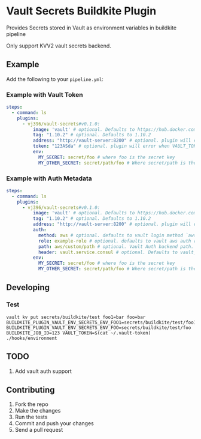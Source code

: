 # Vault Secrets Buildkite Plugin

Provides Secrets stored in Vault as environment variables in buildkite pipeline

Only support KVV2 vault secrets backend.

## Example

Add the following to your `pipeline.yml`:

### Example with Vault Token
```yml
steps:
  - command: ls
    plugins:
      - vj396/vault-secrets#v0.1.0:
          image: 'vault' # optional. Defaults to https://hub.docker.com/_/vault
          tag: "1.10.2" # optional. Defaults to 1.10.2
          address: "http://vault-server:8200" # optional. plugin will error when VAULT_ADDR is also not in env.
          token: "123ASda" # optional. plugin will error when VAULT_TOKEN is also not in env. 
          env:
            MY_SECRET: secret/foo # where foo is the secret key
            MY_OTHER_SECRET: secret/path/foo # Where secret/path is the vault path to the secret and foo is the secret key
```

### Example with Auth Metadata
```yml
steps:
  - command: ls
    plugins:
      - vj396/vault-secrets#v0.1.0:
          image: 'vault' # optional. Defaults to https://hub.docker.com/_/vault
          tag: "1.10.2" # optional. Defaults to 1.10.2
          address: "http://vault-server:8200" # optional. plugin will error when VAULT_ADDR is also not in env.
          auth:
            method: aws # optional. defaults to vault login method `aws`
            role: example-role # optional. defaults to vault aws auth role `buildkite`
            path: aws/custom/path # optional. Vault Auth backend path. defaults to `aws`
            header: vault.service.consul # optional. Defaults to vault_addr server name
          env:
            MY_SECRET: secret/foo # where foo is the secret key
            MY_OTHER_SECRET: secret/path/foo # Where secret/path is the vault path to the secret and foo is the secret key
```
## Developing

### Test
```shell
vault kv put secrets/buildkite/test foo1=bar foo=bar
BUILDKITE_PLUGIN_VAULT_ENV_SECRETS_ENV_FOO1=secrets/buildkite/test/foo1 BUILDKITE_PLUGIN_VAULT_ENV_SECRETS_ENV_FOO=secrets/buildkite/test/foo  BUILDKITE_JOB_ID=123 VAULT_TOKEN=$(cat ~/.vault-token) ./hooks/environment
```

## TODO
1. Add vault auth support

## Contributing

1. Fork the repo
2. Make the changes
3. Run the tests
4. Commit and push your changes
5. Send a pull request